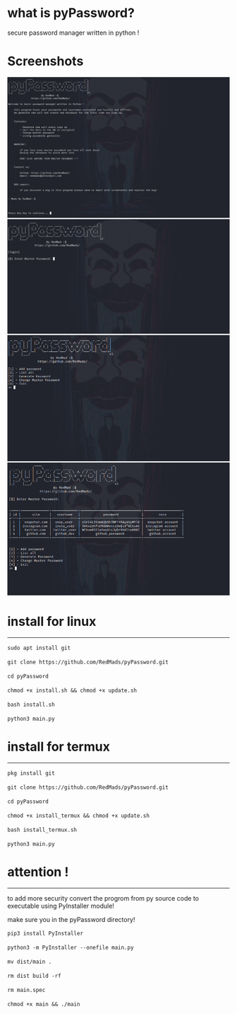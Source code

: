 # what is pyPassword?
secure password manager written in python !


# Screenshots
![pyPassword](https://github.com/RedMads/pyPassword/blob/main/screenshots/sign_up.png)
![pyPassword](https://github.com/RedMads/pyPassword/blob/main/screenshots/login.png)
![pyPassword](https://github.com/RedMads/pyPassword/blob/main/screenshots/menu.png)
![pyPassword](https://github.com/RedMads/pyPassword/blob/main/screenshots/list_data.png)


# install for linux
***
~~~
sudo apt install git

git clone https://github.com/RedMads/pyPassword.git

cd pyPassword

chmod +x install.sh && chmod +x update.sh

bash install.sh

python3 main.py
~~~

# install for termux
***
~~~
pkg install git

git clone https://github.com/RedMads/pyPassword.git

cd pyPassword

chmod +x install_termux && chmod +x update.sh

bash install_termux.sh

python3 main.py
~~~


# attention !
***
to add more security convert the progrom from py source code to executable using PyInstaller module!

make sure you in the pyPassword directory!
```
pip3 install PyInstaller

python3 -m PyInstaller --onefile main.py

mv dist/main .

rm dist build -rf

rm main.spec

chmod +x main && ./main
```
